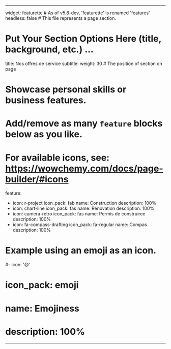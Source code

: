 &nbsp; &nbsp; &nbsp; &nbsp; &nbsp;

---
widget: featurette # As of v5.8-dev, 'featurette' is renamed 'features'
headless: false  # This file represents a page section.

# Put Your Section Options Here (title, background, etc.) ...
title: Nos offres de service
subtitle:
weight: 30 # The position of section on page

# Showcase personal skills or business features.
# Add/remove as many `feature` blocks below as you like.
# For available icons, see: https://wowchemy.com/docs/page-builder/#icons
feature:
  - icon: r-project
    icon_pack: fab
    name: Construction
    description: 100%
  - icon: chart-line
    icon_pack: fas
    name: Rénovation
    description: 100%
  - icon: camera-retro
    icon_pack: fas
    name: Permis de construiree
    description: 100%
  - icon: fa-compass-drafting
    icon_pack: fa-regular
    name: Compas
    description: 100%


  # Example using an emoji as an icon.
  #- icon: '😄'
  #  icon_pack: emoji
  #  name: Emojiness
  #  description: 100%
  
---
